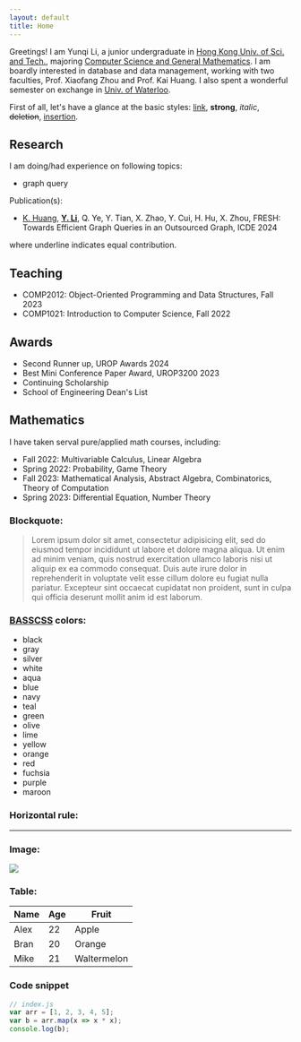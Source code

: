 ```yaml
---
layout: default
title: Home
---
```


Greetings! I am Yunqi Li, a junior undergraduate in [Hong Kong Univ. of Sci. and Tech.](https://hkust.edu.hk/), majoring [Computer Science and General Mathematics](https://cse.hkust.edu.hk/bsc/). I am boardly interested in database and data management, working with two faculties, Prof. Xiaofang Zhou and Prof. Kai Huang. I also spent a wonderful semester on exchange in [Univ. of Waterloo](https://uwaterloo.ca/).

First of all, let's have a glance at the basic styles: [link](http://github.com/syaning/vida),
**strong**, *italic*, <del>deletion</del>, <ins>insertion</ins>.

## <span class="orange">Research</span>
I am doing/had experience on following topics:
- graph query

Publication(s):
- <ins>K. Huang</ins>, <ins>**Y. Li**</ins>, Q. Ye, Y. Tian, X. Zhao, Y. Cui, H. Hu, X. Zhou, <span class="blue">FRESH: Towards Efficient Graph Queries in an Outsourced Graph</span>, ICDE 2024
  
where underline indicates equal contribution.

## <span class="orange">Teaching</span>
- COMP2012: Object-Oriented Programming and Data Structures, Fall 2023
- COMP1021: Introduction to Computer Science, Fall 2022

## <span class="orange">Awards</span>
- Second Runner up, UROP Awards 2024
- Best Mini Conference Paper Award, UROP3200 2023
- Continuing Scholarship
- School of Engineering Dean's List

## <span class="orange">Mathematics</span>
I have taken serval pure/applied math courses, including:
- <span class="blue">Fall 2022</span>: Multivariable Calculus, Linear Algebra
- <span class="blue">Spring 2022</span>: Probability, Game Theory
- <span class="blue">Fall 2023</span>: Mathematical Analysis, Abstract Algebra, Combinatorics, Theory of Computation
- <span class="blue">Spring 2023</span>: Differential Equation, Number Theory


### Blockquote:

> Lorem ipsum dolor sit amet, consectetur adipisicing elit, sed do eiusmod tempor incididunt ut labore et dolore magna aliqua. Ut enim ad minim veniam, quis nostrud exercitation ullamco laboris nisi ut aliquip ex ea commodo consequat. Duis aute irure dolor in reprehenderit in voluptate velit esse cillum dolore eu fugiat nulla pariatur. Excepteur sint occaecat cupidatat non proident, sunt in culpa qui officia deserunt mollit anim id est laborum.

### [BASSCSS](http://www.basscss.com/) colors:

- <span class="black">black</span>
- <span class="gray">gray</span>
- <span class="silver">silver</span>
- <span class="white">white</span>
- <span class="aqua">aqua</span>
- <span class="blue">blue</span>
- <span class="navy">navy</span>
- <span class="teal">teal</span>
- <span class="green">green</span>
- <span class="olive">olive</span>
- <span class="lime">lime</span>
- <span class="yellow">yellow</span>
- <span class="orange">orange</span>
- <span class="red">red</span>
- <span class="fuchsia">fuchsia</span>
- <span class="purple">purple</span>
- <span class="maroon">maroon</span>

### Horizontal rule:

-----------------------

### Image:

![](/vida/images/image.jpg)

### Table:

<table>
    <thead>
        <tr>
            <th>Name</th>
            <th>Age</th>
            <th>Fruit</th>
        </tr>
    </thead>
    <tbody>
        <tr>
            <td>Alex</td>
            <td>22</td>
            <td>Apple</td>
        </tr>
        <tr>
            <td>Bran</td>
            <td>20</td>
            <td>Orange</td>
        </tr>
        <tr>
            <td>Mike</td>
            <td>21</td>
            <td>Waltermelon</td>
        </tr>
    </tbody>
</table>

### Code snippet

```javascript
// index.js
var arr = [1, 2, 3, 4, 5];
var b = arr.map(x => x * x);
console.log(b);
```
